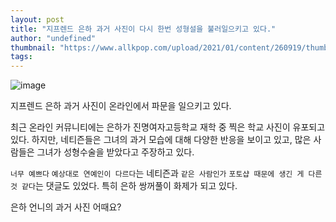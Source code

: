 ```yaml
---
layout: post
title: "지프렌드 은하 과거 사진이 다시 한번 성형설을 불러일으키고 있다."
author: "undefined"
thumbnail: "https://www.allkpop.com/upload/2021/01/content/260919/thumb/1611670796-20210126-eunha2.jpg"
tags: 
---
```



![image](https://www.allkpop.com/upload/2021/01/content/260919/1611670796-20210126-eunha2.jpg)

지프렌드 은하 과거 사진이 온라인에서 파문을 일으키고 있다.

최근 온라인 커뮤니티에는 은하가 진명여자고등학교 재학 중 찍은 학교 사진이 유포되고 있다. 하지만, 네티즌들은 그녀의 과거 모습에 대해 다양한 반응을 보이고 있고, 많은 사람들은 그녀가 성형수술을 받았다고 주장하고 있다.

`너무 예쁘다` `예상대로 연예인이 다르다`는 네티즌과 `같은 사람인가` `포토샵 때문에 생긴 게 다른 것 같다`는 댓글도 있었다. 특히 은하 쌍꺼풀이 화제가 되고 있다.

은하 언니의 과거 사진 어때요?